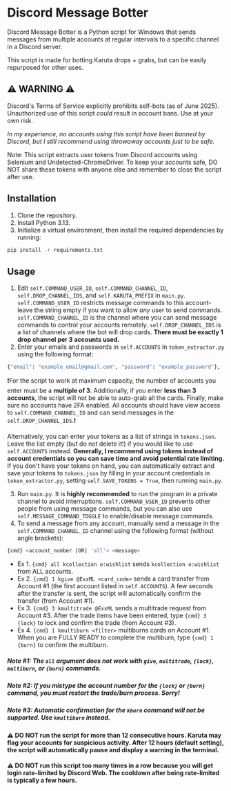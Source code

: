 # Discord Message Botter
Discord Message Botter is a Python script for Windows that sends messages from multiple accounts at regular intervals to a specific channel in a Discord server.

This script is made for botting Karuta drops + grabs, but can be easily repurposed for other uses.

## ⚠️ WARNING ⚠️
Discord's Terms of Service explicitly prohibits self-bots (as of June 2025). Unauthorized use of this script *could* result in account bans. Use at your own risk.

*In my experience, no accounts using this script have been banned by Discord, but I still recommend using throwaway accounts just to be safe.*

Note: This script extracts user tokens from Discord accounts using Selenium and Undetected-ChromeDriver. To keep your accounts safe, DO NOT share these tokens with anyone else and remember to close the script after use.

## Installation
1. Clone the repository.
2. Install Python 3.13.
3. Initialize a virtual environment, then install the required dependencies by running:
```bash
pip install -r requirements.txt
```
## Usage
1. Edit `self.COMMAND_USER_ID`, `self.COMMAND_CHANNEL_ID`, `self.DROP_CHANNEL_IDS`, and `self.KARUTA_PREFIX` in `main.py`. `self.COMMAND_USER_ID` restricts message commands to this account- leave the string empty if you want to allow *any* user to send commands. `self.COMMAND_CHANNEL_ID` is the channel where you can send message commands to control your accounts remotely. `self.DROP_CHANNEL_IDS` is a list of channels where the bot will drop cards. **There must be exactly 1 drop channel per 3 accounts used.**
2. Enter your emails and passwords in `self.ACCOUNTS` in `token_extractor.py` using the following format:
```python
{"email": "example_email@gmail.com", "password": "example_password"}, ...
```
❗For the script to work at maximum capacity, the number of accounts you enter must be a **multiple of 3**. Additionally, if you enter **less than 3 accounts**, the script will not be able to auto-grab all the cards. Finally, make sure no accounts have 2FA enabled. All accounts should have view access to `self.COMMAND_CHANNEL_ID` and can send messages in the `self.DROP_CHANNEL_IDS`.❗

Alternatively, you can enter your tokens as a list of strings in `tokens.json`. Leave the list empty (but do not delete it!) if you would like to use `self.ACCOUNTS` instead. **Generally, I recommend using tokens instead of account credentials so you can save time and avoid potential rate limiting.** If you don't have your tokens on hand, you can automatically extract and save your tokens to `tokens.json` by filling in your account credentials in `token_extractor.py`, setting `self.SAVE_TOKENS = True`, then running `main.py`.

3. Run `main.py`. It is **highly recommended** to run the program in a private channel to avoid interruptions. `self.COMMAND_USER_ID` prevents other people from using message commands, but you can also use `self.MESSAGE_COMMAND_TOGGLE` to enable/disable message commands.
4. To send a message from any account, manually send a message in the `self.COMMAND_CHANNEL_ID` channel using the following format (without angle brackets):
```bash
{cmd} <account_number |OR| 'all'> <message>
```
- Ex 1. `{cmd} all kcollection o:wishlist` sends `kcollection o:wishlist` from ALL accounts.
- Ex 2. `{cmd} 1 kgive @ExxML <card_code>` sends a card transfer from Account #1 (the first account listed in `self.ACCOUNTS`). A few seconds after the transfer is sent, the script will automatically confirm the transfer (from Account #1).
- Ex 3. `{cmd} 3 kmultitrade @ExxML` sends a multitrade request from Account #3. After the trade items have been entered, type `{cmd} 3 {lock}` to lock and confirm the trade (from Account #3).
- Ex 4. `{cmd} 1 kmultiburn <filter>` multiburns cards on Account #1. When you are FULLY READY to complete the multiburn, type `{cmd} 1 {burn}` to confirm the multiburn.

##### Note #1: The `all` argument does not work with `give`, `multitrade`, `{lock}`, `multiburn`, or `{burn}` commands.
##### Note #2: If you mistype the account number for the `{lock}` or `{burn}` command, you must restart the trade/burn process. Sorry!
##### Note #3: Automatic confirmation for the `kburn` command will not be supported. Use `kmultiburn` instead.

#### ⚠️ **DO NOT** run the script for more than 12 consecutive hours. Karuta may flag your accounts for suspicious activity. After 12 hours (default setting), the script will automatically pause and display a warning in the terminal.
#### ⚠️ **DO NOT** run this script too many times in a row because you will get login rate-limited by Discord Web. The cooldown after being rate-limited is typically a few hours.